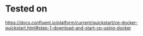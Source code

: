 # Tested on 

 https://docs.confluent.io/platform/current/quickstart/ce-docker-quickstart.html#step-1-download-and-start-cp-using-docker